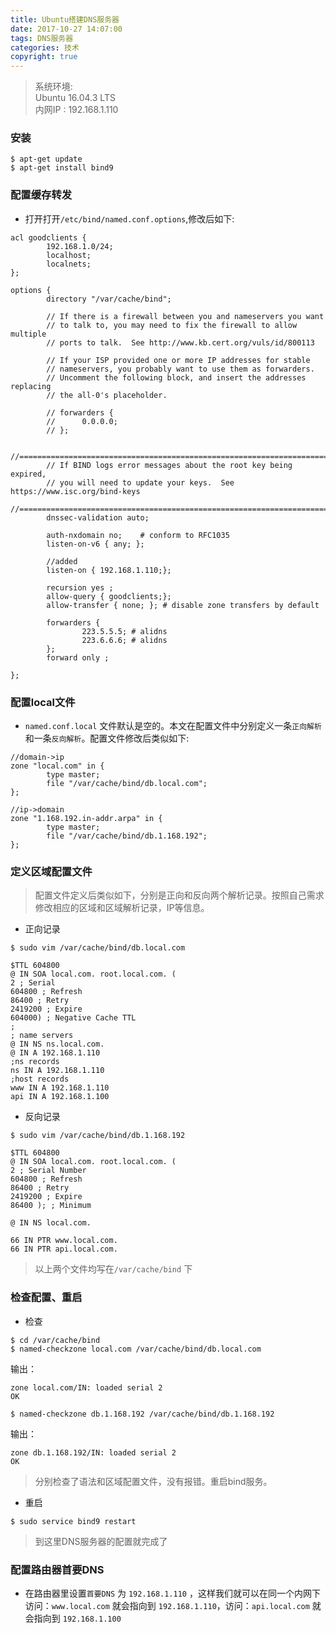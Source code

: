 ```yaml
---
title: Ubuntu搭建DNS服务器
date: 2017-10-27 14:07:00
tags: DNS服务器
categories: 技术
copyright: true
---
```

>系统环境:  
Ubuntu 16.04.3 LTS  
内网IP : 192.168.1.110

### 安装

```
$ apt-get update
$ apt-get install bind9
```
<!--more-->

### 配置缓存转发
- 打开打开`/etc/bind/named.conf.options`,修改后如下:

```
acl goodclients {
        192.168.1.0/24;
        localhost;
        localnets;
};

options {
        directory "/var/cache/bind";

        // If there is a firewall between you and nameservers you want
        // to talk to, you may need to fix the firewall to allow multiple
        // ports to talk.  See http://www.kb.cert.org/vuls/id/800113

        // If your ISP provided one or more IP addresses for stable
        // nameservers, you probably want to use them as forwarders.
        // Uncomment the following block, and insert the addresses replacing
        // the all-0's placeholder.

        // forwarders {
        //      0.0.0.0;
        // };

        //========================================================================
        // If BIND logs error messages about the root key being expired,
        // you will need to update your keys.  See https://www.isc.org/bind-keys
        //========================================================================
        dnssec-validation auto;

        auth-nxdomain no;    # conform to RFC1035
        listen-on-v6 { any; };

        //added
        listen-on { 192.168.1.110;};

        recursion yes ;
        allow-query { goodclients;};
        allow-transfer { none; }; # disable zone transfers by default

        forwarders {
                223.5.5.5; # alidns
                223.6.6.6; # alidns
        };
        forward only ;

};
```
### 配置local文件
- `named.conf.local` 文件默认是空的。本文在配置文件中分别定义一条`正向解析`和一条`反向解析`。配置文件修改后类似如下:

```
//domain->ip
zone "local.com" in {
        type master;
        file "/var/cache/bind/db.local.com";
};

//ip->domain
zone "1.168.192.in-addr.arpa" in {
        type master;
        file "/var/cache/bind/db.1.168.192";
};
```
### 定义区域配置文件
> 配置文件定义后类似如下，分别是正向和反向两个解析记录。按照自己需求修改相应的区域和区域解析记录，IP等信息。
- 正向记录

```
$ sudo vim /var/cache/bind/db.local.com
```

```
$TTL 604800
@ IN SOA local.com. root.local.com. (
2 ; Serial
604800 ; Refresh
86400 ; Retry
2419200 ; Expire
604000) ; Negative Cache TTL
;
; name servers
@ IN NS ns.local.com.
@ IN A 192.168.1.110
;ns records
ns IN A 192.168.1.110
;host records
www IN A 192.168.1.110
api IN A 192.168.1.100
```
- 反向记录

```
$ sudo vim /var/cache/bind/db.1.168.192
```

```
$TTL 604800
@ IN SOA local.com. root.local.com. (
2 ; Serial Number
604800 ; Refresh
86400 ; Retry
2419200 ; Expire
86400 ); ; Minimum

@ IN NS local.com.

66 IN PTR www.local.com.
66 IN PTR api.local.com.
```
> 以上两个文件均写在`/var/cache/bind` 下
### 检查配置、重启
- 检查

```
$ cd /var/cache/bind
$ named-checkzone local.com /var/cache/bind/db.local.com
```
输出：  

```
zone local.com/IN: loaded serial 2
OK
```

```
$ named-checkzone db.1.168.192 /var/cache/bind/db.1.168.192
```
输出：

```
zone db.1.168.192/IN: loaded serial 2
OK
```
> 分别检查了语法和区域配置文件，没有报错。重启bind服务。

- 重启

```
$ sudo service bind9 restart
```
> 到这里DNS服务器的配置就完成了
### 配置路由器首要DNS
- 在路由器里设置`首要DNS` 为 `192.168.1.110` ，这样我们就可以在同一个内网下访问：`www.local.com` 就会指向到 `192.168.1.110`，访问：`api.local.com` 就会指向到 `192.168.1.100`
